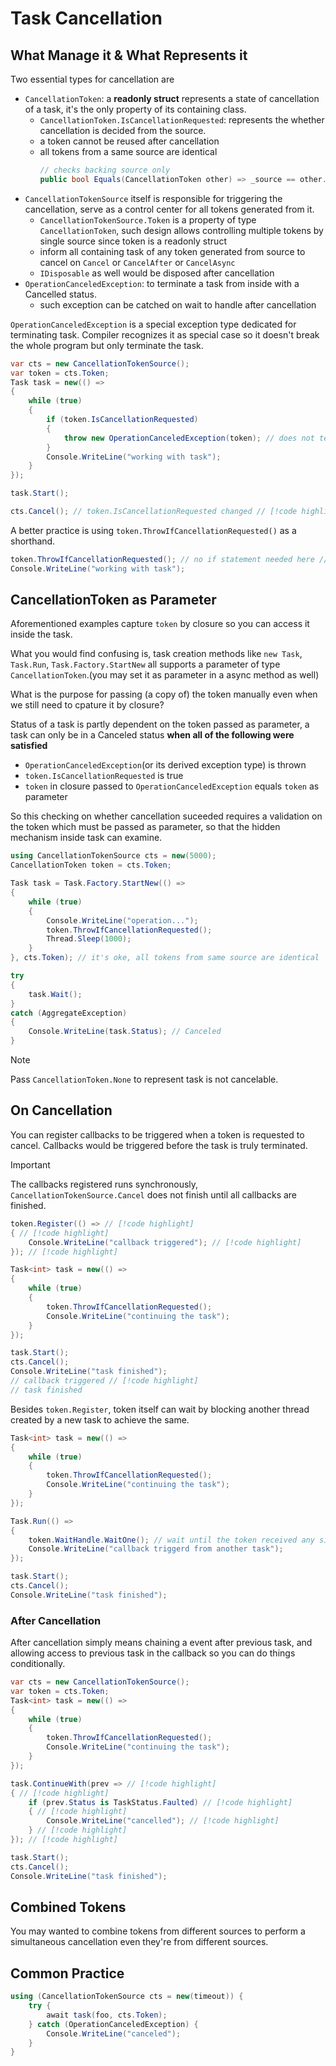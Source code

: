 # Task Cancellation

## What Manage it & What Represents it

Two essential types for cancellation are

- `CancellationToken`: a **readonly struct** represents a state of cancellation of a task, it's the only property of its containing class.
    - `CancellationToken.IsCancellationRequested`: represents the whether cancellation is decided from the source.
    - a token cannot be reused after cancellation
    - all tokens from a same source are identical
        ```cs
        // checks backing source only
        public bool Equals(CancellationToken other) => _source == other._source;
        ```
- `CancellationTokenSource` itself is responsible for triggering the cancellation, serve as a control center for all tokens generated from it.
    - `CancellationTokenSource.Token` is a property of type `CancellationToken`, such design allows controlling multiple tokens by single source since token is a readonly struct
    - inform all containing task of any token generated from source to cancel on `Cancel` or `CancelAfter` or `CancelAsync`
    - `IDisposable` as well would be disposed after cancellation
- `OperationCanceledException`: to terminate a task from inside with a Cancelled status.
    - such exception can be catched on wait to handle after cancellation

`OperationCanceledException` is a special exception type dedicated for terminating task.
Compiler recognizes it as special case so it doesn't break the whole program but only terminate the task.

```cs
var cts = new CancellationTokenSource();
var token = cts.Token;
Task task = new(() =>
{
    while (true)
    {
        if (token.IsCancellationRequested)
        {
            throw new OperationCanceledException(token); // does not terminate the whole program // [!code highlight] 
        }
        Console.WriteLine("working with task");
    }
});

task.Start();

cts.Cancel(); // token.IsCancellationRequested changed // [!code highlight] 
```

A better practice is using `token.ThrowIfCancellationRequested()` as a shorthand.

```cs
token.ThrowIfCancellationRequested(); // no if statement needed here // [!code highlight] 
Console.WriteLine("working with task");
```

## CancellationToken as Parameter

Aforementioned examples capture `token` by closure so you can access it inside the task.

What you would find confusing is, task creation methods like `new Task`, `Task.Run`, `Task.Factory.StartNew` all supports a parameter of type `CancellationToken`.(you may set it as parameter in a async method as well)

What is the purpose for passing (a copy of) the token manually even when we still need to cpature it by closure?

Status of a task is partly dependent on the token passed as parameter, a task can only be in a Canceled status **when all of the following were satisfied**
- `OperationCanceledException`(or its derived exception type) is thrown
- `token.IsCancellationRequested` is true
- `token` in closure passed to `OperationCanceledException` equals `token` as parameter

So this checking on whether cancellation suceeded requires a validation on the token which must be passed as parameter, so that the hidden mechanism inside task can examine.

<!--TODO: add example-->

```cs
using CancellationTokenSource cts = new(5000);
CancellationToken token = cts.Token;

Task task = Task.Factory.StartNew(() =>
{
    while (true)
    {
        Console.WriteLine("operation...");
        token.ThrowIfCancellationRequested();
        Thread.Sleep(1000);
    }
}, cts.Token); // it's oke, all tokens from same source are identical

try
{
    task.Wait();
}
catch (AggregateException)
{
    Console.WriteLine(task.Status); // Canceled
}
```

> [!NOTE]
> Pass `CancellationToken.None` to represent task is not cancelable.

## On Cancellation

You can register callbacks to be triggered when a token is requested to cancel.
Callbacks would be triggered before the task is truly terminated.

> [!IMPORTANT]
> The callbacks registered runs synchronously, `CancellationTokenSource.Cancel` does not finish until all callbacks are finished.

```cs
token.Register(() => // [!code highlight] 
{ // [!code highlight] 
    Console.WriteLine("callback triggered"); // [!code highlight] 
}); // [!code highlight] 

Task<int> task = new(() =>
{
    while (true)
    {
        token.ThrowIfCancellationRequested();
        Console.WriteLine("continuing the task");
    }
});

task.Start();
cts.Cancel();
Console.WriteLine("task finished");
// callback triggered // [!code highlight] 
// task finished
```

Besides `token.Register`, token itself can wait by blocking another thread created by a new task to achieve the same.

```cs
Task<int> task = new(() =>
{
    while (true)
    {
        token.ThrowIfCancellationRequested();
        Console.WriteLine("continuing the task");
    }
});

Task.Run(() =>
{
    token.WaitHandle.WaitOne(); // wait until the token received any signal // [!code highlight] 
    Console.WriteLine("callback triggerd from another task");
});

task.Start();
cts.Cancel();
Console.WriteLine("task finished");
```

### After Cancellation

After cancellation simply means chaining a event after previous task, and allowing access to previous task in the callback so you can do things conditionally.

<!--TODO: faulted example is not right, the task is not canceled correctly-->

```cs
var cts = new CancellationTokenSource();
var token = cts.Token;
Task<int> task = new(() =>
{
    while (true)
    {
        token.ThrowIfCancellationRequested();
        Console.WriteLine("continuing the task");
    }
});

task.ContinueWith(prev => // [!code highlight] 
{ // [!code highlight] 
    if (prev.Status is TaskStatus.Faulted) // [!code highlight] 
    { // [!code highlight] 
        Console.WriteLine("cancelled"); // [!code highlight] 
    } // [!code highlight] 
}); // [!code highlight] 

task.Start();
cts.Cancel();
Console.WriteLine("task finished");
```

## Combined Tokens

<!--TODO: finish this part -->

You may wanted to combine tokens from different sources to perform a simultaneous cancellation even they're from different sources.

## Common Practice

```cs
using (CancellationTokenSource cts = new(timeout)) {
    try {
        await task(foo, cts.Token);
    } catch (OperationCanceledException) {
        Console.WriteLine("canceled");
    }
}
```
